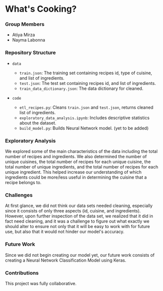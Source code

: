# What's Cooking?

### Group Members
- Atiya Mirza
- Nayma Labonna

### Repository Structure
- `data`
  - `train.json`: The training set containing recipes id, type of cuisine, and list of ingredients.
  - `test.json`: The test set containing recipes id, and list of ingredients.
  - `train_data_dictionary.json`: The data dictionary for cleaned.

- `code`
  - `etl_recipes.py`: Cleans `train.json` and `test.json`, returns cleaned list of ingredients.
  - `exploratory_data_analysis.ipynb`: Includes descriptive statistics about the dataset.
  - `build_model.py`: Builds Neural Network model. (yet to be added)

### Exploratory Analysis
We explored some of the main characteristics of the data including the total number of recipes and ingredients. We also determined the number of unique cuisines, the total number of recipes for each unique cuisine, the total number of unique ingredients, and the total number of recipes for each unique ingredient. This helped increase our understanding of which ingredients could be more/less useful in determining the cuisine that a recipe belongs to. 

### Challenges
At first glance, we did not think our data sets needed cleaning, especially since it consists of only three aspects (id, cuisine, and ingredients). However, upon further inspection of the data set, we realized that it did in fact need cleaning, and it was a challenge to figure out what exactly we should alter to ensure not only that it will be easy to work with for future use, but also that it would not hinder our model's accuracy. 

### Future Work
Since we did not begin creating our model yet, our future work consists of creating a Neural Network Classification Model using Keras.

### Contributions
This project was fully collaborative. 
